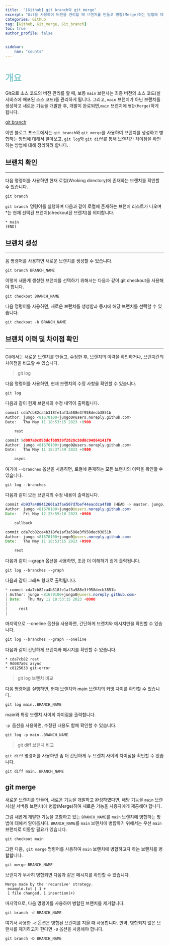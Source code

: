 ```yaml
---
title:  "[Github] git branch와 git merge"
excerpt: "Git을 사용하여 버전을 관리할 때 브랜치를 만들고 병합(Merge)하는 방법에 대해서 알아보자."
categories: Github
tag: [Github, Git_merge, Git_branch]
toc: true
author_profile: false


sidebar:
    nav: "counts"
---
```


# <span style='color:RGB(135, 203, 206)'>개요
Git으로 소스 코드의 버전 관리를 할 때, 보통 `main` 브랜치는 최종 버전의 소스 코드(실 서비스에 배포된 소스 코드)를 관리하게 됩니다. 그리고, `main` 브랜치가 아닌 브랜치를 생성하고 새로운 기능을 개발한 후, 개발이 완료되면,`main` 브랜치에 `병합(Merge)`하게 됩니다.

[git branch](https://git-scm.com/docs/git-branch)

이번 블로그 포스트에서는 `git branch`와 `git merge`를 사용하여 브랜치를 생성하고 병합하는 방법에 대해서 알아보고, `git log`와 `git diff`를 통해 브랜치간 차이점을 확인하는 방법에 대해 정리하려 합니다.


## 브랜치 확인
---
다음 명령어를 사용하면 현재 로컬(Wroking directory)에 존재하는 브랜치를 확인할 수 있습니다.
``` 
git branch
```
`git branch `명령어를 실행하며 다음과 같이 로컬에 존재하는 브랜치 리스트가 나오며 *는 현재 선택된 브랜치(checkout된 브랜치)를 의미합니다.
```
* main
(END)
```

## 브랜치 생성
---
음 명령어를 사용하면 새로운 브랜치를 생성할 수 있습니다.
```
git branch BRANCH_NAME
```
이렇게 새롭게 생성한 브랜치를 선택하기 위해서는 다음과 같이 git checkout을 사용해야 합니다.

```
git checkout BRANCH_NAME
```

다음 명령어를 사용하면, 새로운 브랜치를 생성함과 동시에 해당 브랜치를 선택할 수 있습니다.

```
git checkout -b BRANCH_NAME
```

## 브랜치 이력 및 차이점 확인
---
   Git에서는 새로운 브랜치를 만들고, 수정한 후, 브랜치의 이력을 확인하거나, 브랜치간의 차이점을 비교할 수 있습니다.

> git log

다음 명령어를 사용하면, 현재 브랜치의 수정 사항을 확인할 수 있습니다.
```
git log
```
다음과 같이 현재 브랜치의 수정 내역이 출력됩니다.

```c
commit cda7cb82ca4b318fe1af3a588e3f958decb3851b
Author: jungo <81670100+jungo0@users.noreply.github.com>
Date:   Thu May 11 18:53:15 2023 +0900

    rest

commit 9d087a0c898dcf68939f2828c30d0c94864141f0
Author: jungo <81670100+jungo0@users.noreply.github.com>
Date:   Thu May 11 18:37:49 2023 +0900

    async
```
여기에 `--branches` 옵션을 사용하면, 로컬에 존재하는 모든 브랜치의 이력을 확인할 수 있습니다.
```
git log --branches
```
다음과 같이 모든 브랜치의 수정 내용이 출력됩니다.

```java
commit eb937a488412661a3fae507d7bef44eacdca4f88 (HEAD -> master, jungo/master)
Author: jungo <81670100+jungo0@users.noreply.github.com>
Date:   Fri May 12 23:59:10 2023 +0900

    callback

commit cda7cb82ca4b318fe1af3a588e3f958decb3851b
Author: jungo <81670100+jungo0@users.noreply.github.com>
Date:   Thu May 11 18:53:15 2023 +0900

    rest
```

다음과 같이 --graph 옵션을 사용하면, 조금 더 이해하기 쉽게 출력됩니다.
```
git log --branches --graph
```

다음과 같이 그래프 형태로 출력됩니다.
```java
* commit cda7cb82ca4b318fe1af3a588e3f958decb3851b
| Author: jungo <81670100+jungo0@users.noreply.github.com>
| Date:   Thu May 11 18:53:15 2023 +0900
| 
|     rest
| 
```

마지막으로 --oneline 옵션을 사용하면, 간단하게 브랜치와 메시지만을 확인할 수 있습니다.
```c
git log --branches --graph --oneline
```
다음과 같이 간단하게 브랜치와 메시지를 확인할 수 있습니다.
```
* cda7cb82 rest
* 9d087a0c async
* c8125633 git-error
```

> git log 브랜치 비교

다음 명령어를 실행하면, 현재 브랜치와 main 브랜치의 커밋 차이를 확인할 수 있습니다.
```
git log main..BRANCH_NAME
```
 main와 특정 브랜치 사이의 차이점을 출력합니다.

`-p `옵션을 사용하면, 수정된 내용도 함께 확인할 수 있습니다.
```
git log -p main..BRANCH_NAME
```

> git diff 브랜치 비교

`git diff` 명령어를 사용하면 좀 더 간단하게 두 브랜치 사이의 차이점을 확인할 수 있습니다.
```
git diff main..BRANCH_NAME
```

## git merge
새로운 브랜치를 만들어, 새로운 기능을 개발하고 완성하였다면, 해당 기능을 `main` 브랜치(실 서버용 브랜치)에 병합(Merge)하여 새로운 기능을 사용자에게 제공해야 합니다.

그럼 새롭게 개발한 기능을 포함하고 있는 `BRANCH_NAME`를 `main` 브랜치에 병합하는 방법에 대해서 알아봅시다. `BRANCH_NAME`를 `main` 브랜치에 병합하기 위해서는 우선 `main` 브랜치로 이동할 필요가 있습니다.
```
git checkout main
```
그런 다음,` git merge` 명령어를 사용하여 `main` 브랜치에 병합하고자 하는 브랜치를 병합합니다.
```
git merge BRANCH_NAME
```

브랜치가 무사히 병합되면 다음과 같은 메시지를 확인할 수 있습니다.
```
Merge made by the 'recursive' strategy.
 example.txt | 1 +
 1 file changed, 1 insertion(+)
 ```
마지막으로, 다음 명령어를 사용하여 병합된 브랜치를 제거합니다.
```
git branch -d BRANCH_NAME
```
여기서 사용한 `-d` 옵션은 병합된 브랜치를 지울 때 사용합니다. 만약, 병합되지 않은 브랜치를 제거하고자 한다면 `-D` 옵션을 사용해야 합니다.
```
git branch -D BRANCH_NAME
```

